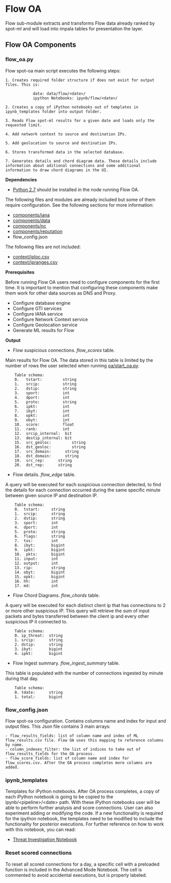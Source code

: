 # **Flow OA**
 
Flow sub-module extracts and transforms Flow data already ranked by spot-ml and will load into impala tables for presentation the layer.

## **Flow OA Components**

### flow_oa.py
Flow spot-oa main script executes the following steps:

    1. Creates required folder structure if does not exist for output files. This is: 
		
                data: data/flow/<date>/
                ipython Notebooks: ipynb/flow/<date>/

    2. Creates a copy of iPython notebooks out of templates in ipynb_templates folder into output folder.

    3. Reads Flow spot-ml results for a given date and loads only the requested limit.

    4. Add network context to source and destination IPs.

    5. Add geolocation to source and destination IPs.

    6. Stores transformed data in the selected database.

    7. Generates details and chord diagram data. These details include information about aditional connections and some additional information to draw chord diagrams in the UI.

**Dependencies**

- [Python 2.7](https://www.python.org/download/releases/2.7/) should be installed in the node running Flow OA.

The following files and modules are already included but some of them require configuration. See the following sections for more information:
- [components/iana](/spot-oa/oa/components#IANA-iana)
- [components/data](/spot-oa/oa/components#data)
- [components/nc](/spot-oa/oa/components#network-context-nc)
- [components/reputation](/spot-oa/oa/components/reputation)
- flow_config.json

The following files are not included:
- [context/iploc.csv](/spot-oa/oa/context)
- [context/ipranges.csv](/spot-oa/oa/context)

**Prerequisites**

Before running Flow OA users need to configure components for the first time. It is important to mention that configuring these components make them work for other data sources as DNS and Proxy.  

- Configure database engine
- Configure GTI services
- Configure IANA service
- Configure Network Context service
- Configure Geolocation service
- Generate ML results for Flow  

**Output**

- Flow suspicious connections. _flow\_scores_ table.  

Main results for Flow OA. The data stored in this table is limited by the number of rows the user selected when running [oa/start_oa.py](/spot-oa/oa/INSTALL.md#usage).
       
        Table schema:
        0.   tstart:         string
        1.   srcip:          string
        2.   dstip:          string
        3.   sport:          int
        4.   dport:          int
        5.   proto:          string
        6.   ipkt:           int
        7.   ibyt:           int
        8.   opkt:           int
        9.   obyt:           int
        10.  score:          float
        11.  rank:           int
        12.  srcip_internal:  bit
        13.  destip_internal: bit
        15.  src_geoloc:         string
        16.  dst_geoloc:         string
        17.  src_domain:      string
        18.  dst_domain:      string
        19.  src_rep:      string
        20.  dst_rep:      string

-  Flow details. _flow\_edge_ table.

A query will be executed for each suspicious connection detected, to find the details for each connection occurred during the same specific minute between given source IP and destination IP.

        Table schema:
        0.  tstart:     string
        1.  srcip:      string
        2.  dstip:      string
        3.  sport:      int
        4.  dport:      int
        5.  proto:      string
        6.  flags:      string
        7.  tos:        int
        8.  ibyt:       bigint
        9.  ipkt:       bigint
        10.  pkts:      bigint
        11. input:      int
        12. output:     int
        13. rip:        string
        14. obyt:       bigint
        15. opkt:       bigint
        16. hh:         int
        17. md:         int         

- Flow Chord Diagrams.  _flow\_chords_ table.

A query will be executed for each distinct client ip that has connections to 2 or more other suspicious IP. This query will retrieve the sum of input packets and bytes transferred between the client ip and every other suspicious IP it connected to.

        Table schema:
        0. ip_threat:  string
        1. srcip:      string
        2. dstip:      string
        3. ibyt:       bigint
        4. ipkt:       bigint


- Flow Ingest summary. _flow\_ingest\_summary_ table.

This table is populated with the number of connections ingested by minute during that day.

        Table schema:
        0. tdate:      string
        1. total:      bigint 


### flow_config.json

Flow spot-oa configuration. Contains columns name and index for input and output files.
This Json file contains 3 main arrays:
   
    - flow_results_fields: list of column name and index of ML flow_results.csv file. Flow OA uses this mapping to reference columns by name.
    - column_indexes_filter: the list of indices to take out of flow_results_fields for the OA process. 
    - flow_score_fields: list of column name and index for flow_scores.csv. After the OA process completes more columns are added.
    

### ipynb_templates
Templates for iPython notebooks.
After OA process completes, a copy of each iPython notebook is going to be copied to the ipynb/\<pipeline>/\<date> path. 
With these iPython notebooks user will be able to perform further analysis and score connections. User can also
experiment adding or modifying the code. 
If a new functionality is required for the ipython notebook, the templates need to be modified to include the functionality for posterior executions.
For further reference on how to work with this notebook, you can read:  
- [Threat Investigation Notebook](/spot-oa/oa/flow/ipynb_templates/ThreatInvestigation.md)


### Reset scored connections
To reset all scored connections for a day, a specific cell with a preloaded function is included in the Advanced Mode Notebook. The cell is commented to avoid accidental executions, but is properly labeled.